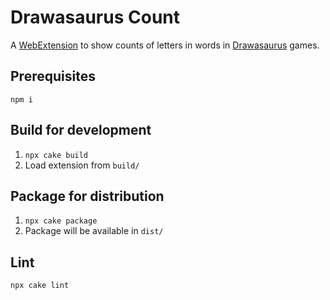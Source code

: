 # Drawasaurus Count

A
[WebExtension](https://developer.mozilla.org/en-US/docs/Mozilla/Add-ons/WebExtensions)
to show counts of letters in words in
[Drawasaurus](https://www.drawasaurus.org/)
games.

## Prerequisites

`npm i`

## Build for development

1. `npx cake build`
2. Load extension from `build/`

## Package for distribution

1. `npx cake package`
2. Package will be available in `dist/`

## Lint

`npx cake lint`
